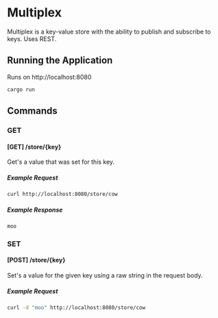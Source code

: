 # Multiplex

Multiplex is a key-value store with the ability to publish and subscribe
to keys. Uses REST.

## Running the Application

Runs on http://localhost:8080

```sh
cargo run
```

## Commands

### GET

#### [GET] /store/{key}

Get's a value that was set for this key.

##### Example Request

```sh
curl http://localhost:8080/store/cow
```

##### Example Response

```sh
moo
```

### SET

#### [POST] /store/{key}

Set's a value for the given key using a raw string in the request body.

##### Example Request

```sh
curl -d "moo" http://localhost:8080/store/cow
```